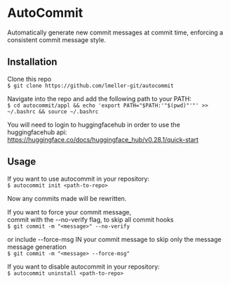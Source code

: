 # AutoCommit


Automatically generate new commit messages at commit time, enforcing a consistent commit message style.


## Installation


Clone this repo  
```$ git clone https://github.com/lmeller-git/autocommit```  

Navigate into the repo and add the following path to your PATH:  
```$ cd autocommit/appl && echo 'export PATH="$PATH:'"$(pwd)"'"' >> ~/.bashrc && source ~/.bashrc```  

You will need to login to huggingfacehub in order to use the huggingfacehub api:  
https://huggingface.co/docs/huggingface_hub/v0.28.1/quick-start


## Usage


If you want to use autocommit in your repository:  
```$ autocommit init <path-to-repo>```  

Now any commits made will be rewritten.


If you want to force your commit message,  
commit with the --no-verify flag, to skip all commit hooks  
```$ git commit -m "<message>" --no-verify```

or include --force-msg IN your commit message to skip only the message message generation  
```$ git commit -m "<message> --force-msg"```  

If you want to disable autocommit in your repository:  
```$ autocommit uninstall <path-to-repo>```
